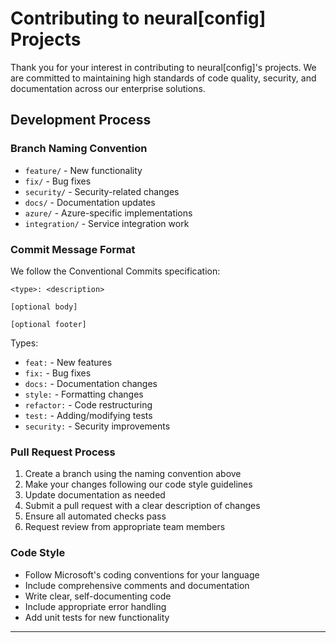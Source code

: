 # Contributing to neural\[config\] Projects

Thank you for your interest in contributing to neural\[config\]'s projects. We are committed to maintaining high standards of code quality, security, and documentation across our enterprise solutions.

## Development Process

### Branch Naming Convention
- `feature/` - New functionality
- `fix/` - Bug fixes
- `security/` - Security-related changes
- `docs/` - Documentation updates
- `azure/` - Azure-specific implementations
- `integration/` - Service integration work

### Commit Message Format
We follow the Conventional Commits specification:
```
<type>: <description>

[optional body]

[optional footer]
```

Types:
- `feat:` - New features
- `fix:` - Bug fixes
- `docs:` - Documentation changes
- `style:` - Formatting changes
- `refactor:` - Code restructuring
- `test:` - Adding/modifying tests
- `security:` - Security improvements

### Pull Request Process
1. Create a branch using the naming convention above
2. Make your changes following our code style guidelines
3. Update documentation as needed
4. Submit a pull request with a clear description of changes
5. Ensure all automated checks pass
6. Request review from appropriate team members

### Code Style
- Follow Microsoft's coding conventions for your language
- Include comprehensive comments and documentation
- Write clear, self-documenting code
- Include appropriate error handling
- Add unit tests for new functionality

---
